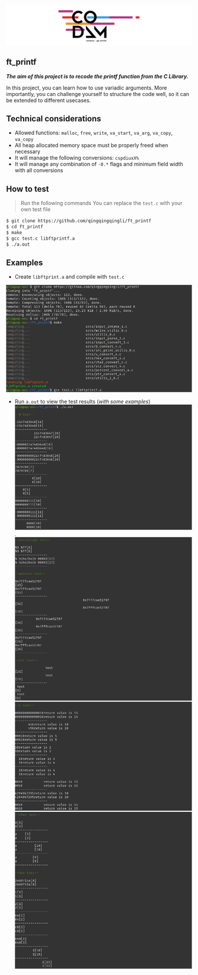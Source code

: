 [![Logo](https://github.com/qingqingqingli/readme_images/blob/master/codam_logo_1.png)](https://github.com/qingqingqingli/ft_printf)

## ft_printf
***The aim of this project is to recode the printf function from the C Library.***

In this project, you can learn how to use variadic arguments. More importantly, you can challenge yourself to structure the code well, so it can be extended to different usecases.

## Technical considerations

- Allowed functions: ```malloc```, ```free```, ```write```, ```va_start```, ```va_arg```, ```va_copy```, ```va_copy```
- All heap allocated memory space must be properly freed when necessary
- It will manage the following conversions: ```cspdiuxX%```
- It will manage any combination of ```-0.*``` flags and minimum field width with all conversions

## How to test
> Run the following commands
> You can replace the ```test.c``` with your own test file

```shell
$ git clone https://github.com/qingqingqingli/ft_printf
$ cd ft_printf
$ make
$ gcc test.c libftprintf.a
$ ./a.out
```
## Examples

- Create ```libftprint.a``` and compile with ```test.c```

![ft_printf_1](https://github.com/qingqingqingli/readme_images/blob/master/ft_printf_1.png)

- Run ```a.out``` to view the test results (*with some examples*)
![ft_printf_2](https://github.com/qingqingqingli/readme_images/blob/master/ft_printf_2.png)
![ft_printf_4](https://github.com/qingqingqingli/readme_images/blob/master/ft_printf_4.png)
![ft_printf_5](https://github.com/qingqingqingli/readme_images/blob/master/ft_printf_5.png)
![ft_printf_6](https://github.com/qingqingqingli/readme_images/blob/master/ft_printf_6.png)
![ft_printf_3](https://github.com/qingqingqingli/readme_images/blob/master/ft_printf_3.png)

